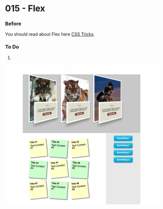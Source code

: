 # 015 - Flex

### Before 
You should read about Flex here [CSS Tricks][1].

### To Do

1. 



![alt text](solved/Photo-Example.jpg)

 [1]: https://css-tricks.com/snippets/css/a-guide-to-flexbox/
